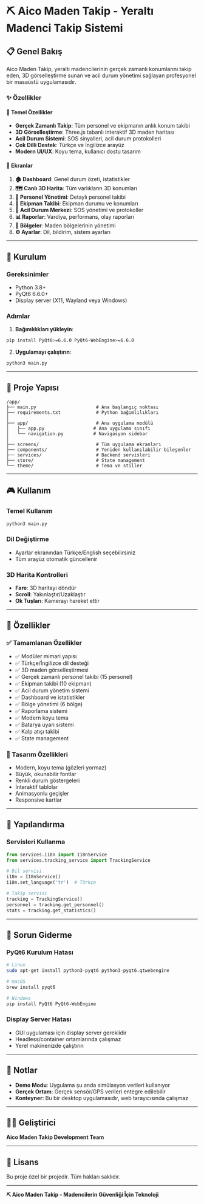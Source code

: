 # ⛏️ Aico Maden Takip - Yeraltı Madenci Takip Sistemi

## 📋 Genel Bakış

Aico Maden Takip, yeraltı madencilerinin gerçek zamanlı konumlarını takip eden, 3D görselleştirme sunan ve acil durum yönetimi sağlayan profesyonel bir masaüstü uygulamasıdır.

### ✨ Özellikler

#### 🎯 Temel Özellikler
- **Gerçek Zamanlı Takip**: Tüm personel ve ekipmanın anlık konum takibi
- **3D Görselleştirme**: Three.js tabanlı interaktif 3D maden haritası
- **Acil Durum Sistemi**: SOS sinyalleri, acil durum protokolleri
- **Çok Dilli Destek**: Türkçe ve İngilizce arayüz
- **Modern UI/UX**: Koyu tema, kullanıcı dostu tasarım

#### 📱 Ekranlar
1. **🏠 Dashboard**: Genel durum özeti, istatistikler
2. **🗺️ Canlı 3D Harita**: Tüm varlıkların 3D konumları
3. **👥 Personel Yönetimi**: Detaylı personel takibi
4. **🚜 Ekipman Takibi**: Ekipman durumu ve konumları
5. **🚨 Acil Durum Merkezi**: SOS yönetimi ve protokoller
6. **📊 Raporlar**: Vardiya, performans, olay raporları
7. **📍 Bölgeler**: Maden bölgelerinin yönetimi
8. **⚙️ Ayarlar**: Dil, bildirim, sistem ayarları

---

## 🚀 Kurulum

### Gereksinimler
- Python 3.8+
- PyQt6 6.6.0+
- Display server (X11, Wayland veya Windows)

### Adımlar

1. **Bağımlılıkları yükleyin**:
```bash
pip install PyQt6>=6.6.0 PyQt6-WebEngine>=6.6.0
```

2. **Uygulamayı çalıştırın**:
```bash
python3 main.py
```

---

## 📁 Proje Yapısı

```
/app/
├── main.py                      # Ana başlangıç noktası
├── requirements.txt             # Python bağımlılıkları
│
├── app/                         # Ana uygulama modülü
│   ├── app.py                  # Ana uygulama sınıfı
│   └── navigation.py           # Navigasyon sidebar
│
├── screens/                     # Tüm uygulama ekranları
├── components/                  # Yeniden kullanılabilir bileşenler
├── services/                    # Backend servisleri
├── store/                       # State management
└── theme/                       # Tema ve stiller
```

---

## 🎮 Kullanım

### Temel Kullanım

```bash
python3 main.py
```

### Dil Değiştirme
- Ayarlar ekranından Türkçe/English seçebilirsiniz
- Tüm arayüz otomatik güncellenir

### 3D Harita Kontrolleri
- **Fare**: 3D haritayı döndür
- **Scroll**: Yakınlaştır/Uzaklaştır  
- **Ok Tuşları**: Kamerayı hareket ettir

---

## 📸 Özellikler

### ✅ Tamamlanan Özellikler

- ✅ Modüler mimari yapısı
- ✅ Türkçe/İngilizce dil desteği
- ✅ 3D maden görselleştirmesi
- ✅ Gerçek zamanlı personel takibi (15 personel)
- ✅ Ekipman takibi (10 ekipman)
- ✅ Acil durum yönetim sistemi
- ✅ Dashboard ve istatistikler
- ✅ Bölge yönetimi (6 bölge)
- ✅ Raporlama sistemi
- ✅ Modern koyu tema
- ✅ Batarya uyarı sistemi
- ✅ Kalp atışı takibi
- ✅ State management

### 🎨 Tasarım Özellikleri

- Modern, koyu tema (gözleri yormaz)
- Büyük, okunabilir fontlar
- Renkli durum göstergeleri
- İnteraktif tablolar
- Animasyonlu geçişler
- Responsive kartlar

---

## 🔧 Yapılandırma

### Servisleri Kullanma

```python
from services.i18n import I18nService
from services.tracking_service import TrackingService

# Dil servisi
i18n = I18nService()
i18n.set_language('tr')  # Türkçe

# Takip servisi  
tracking = TrackingService()
personnel = tracking.get_personnel()
stats = tracking.get_statistics()
```

---

## 🐛 Sorun Giderme

### PyQt6 Kurulum Hatası
```bash
# Linux
sudo apt-get install python3-pyqt6 python3-pyqt6.qtwebengine

# macOS
brew install pyqt6

# Windows
pip install PyQt6 PyQt6-WebEngine
```

### Display Server Hatası
- GUI uygulaması için display server gereklidir
- Headless/container ortamlarında çalışmaz
- Yerel makinenizde çalıştırın

---

## 📝 Notlar

- **Demo Modu**: Uygulama şu anda simülasyon verileri kullanıyor
- **Gerçek Ortam**: Gerçek sensör/GPS verileri entegre edilebilir
- **Konteyner**: Bu bir desktop uygulamasıdır, web tarayıcısında çalışmaz

---

## 👨‍💻 Geliştirici

**Aico Maden Takip Development Team**

---

## 📄 Lisans

Bu proje özel bir projedir. Tüm hakları saklıdır.

---

**⛏️ Aico Maden Takip - Madencilerin Güvenliği İçin Teknoloji**
